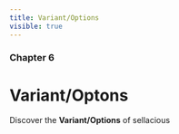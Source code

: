 ```yaml
---
title: Variant/Options
visible: true
---
```


 ### Chapter 6

# Variant/Optons

Discover the **Variant/Options** of sellacious 